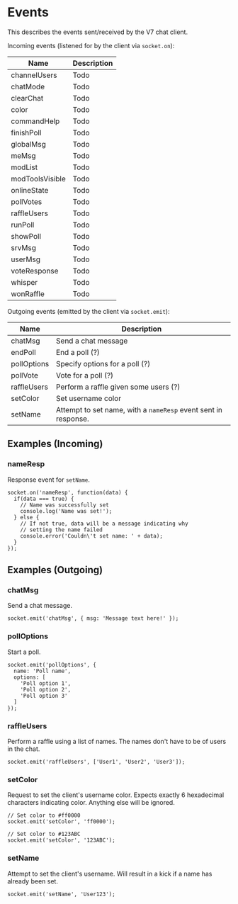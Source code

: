 Events
======

This describes the events sent/received by the V7 chat client.

Incoming events (listened for by the client via `socket.on`):

Name            | Description
--------------- | -----------
channelUsers    | Todo
chatMode        | Todo
clearChat       | Todo
color           | Todo
commandHelp     | Todo
finishPoll      | Todo
globalMsg       | Todo
meMsg           | Todo
modList         | Todo
modToolsVisible | Todo
onlineState     | Todo
pollVotes       | Todo
raffleUsers     | Todo
runPoll         | Todo
showPoll        | Todo
srvMsg          | Todo
userMsg         | Todo
voteResponse    | Todo
whisper         | Todo
wonRaffle       | Todo

Outgoing events (emitted by the client via `socket.emit`):

Name            | Description
--------------- | -----------
chatMsg         | Send a chat message
endPoll         | End a poll (?)
pollOptions     | Specify options for a poll (?)
pollVote        | Vote for a poll (?)
raffleUsers     | Perform a raffle given some users (?)
setColor        | Set username color
setName         | Attempt to set name, with a `nameResp` event sent in response.


Examples (Incoming)
-------------------

### nameResp

Response event for `setName`.

```
socket.on('nameResp', function(data) {
  if(data === true) {
    // Name was successfully set
    console.log('Name was set!');
  } else {
    // If not true, data will be a message indicating why
    // setting the name failed
    console.error('Couldn\'t set name: ' + data);
  }
});
```


Examples (Outgoing)
-------------------

### chatMsg

Send a chat message.

```
socket.emit('chatMsg', { msg: 'Message text here!' });
```

### pollOptions

Start a poll.

```
socket.emit('pollOptions', {
  name: 'Poll name',
  options: [
    'Poll option 1',
    'Poll option 2',
    'Poll option 3'
  ]
});
```

### raffleUsers

Perform a raffle using a list of names. The names don't have to
be of users in the chat.

```
socket.emit('raffleUsers', ['User1', 'User2', 'User3']);
```

### setColor

Request to set the client's username color. Expects exactly 6 hexadecimal characters
indicating color. Anything else will be ignored.

```
// Set color to #ff0000
socket.emit('setColor', 'ff0000');

// Set color to #123ABC
socket.emit('setColor', '123ABC');
```

### setName

Attempt to set the client's username. Will result in a kick if a name has already
been set.

```
socket.emit('setName', 'User123');
```
